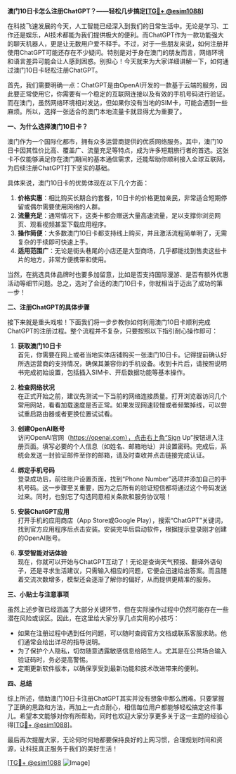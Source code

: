 **澳门10日卡怎么注册ChatGPT？——轻松几步搞定[[TG💪+ @esim1088](https://t.me/s/esim1088)]**

在科技飞速发展的今天，人工智能已经深入到我们的日常生活中。无论是学习、工作还是娱乐，AI技术都能为我们提供极大的便利。而ChatGPT作为一款功能强大的聊天机器人，更是让无数用户爱不释手。不过，对于一些朋友来说，如何注册并使用ChatGPT可能还存在不少疑问。特别是对于身在澳门的朋友而言，网络环境和语言差异可能会让人感到困惑。别担心！今天就来为大家详细讲解一下，如何通过澳门10日卡轻松注册ChatGPT。

首先，我们需要明确一点：ChatGPT是由OpenAI开发的一款基于云端的服务，因此要正常使用它，你需要有一个稳定的互联网连接以及有效的手机号码进行验证。而在澳门，虽然网络环境相对发达，但如果你没有当地的SIM卡，可能会遇到一些麻烦。所以，选择一张适合的澳门本地流量卡就显得尤为重要了。

**一、为什么选择澳门10日卡？**

澳门作为一个国际化都市，拥有众多运营商提供的优质网络服务。其中，澳门10日卡因其性价比高、覆盖广、流量充足等特点，成为许多短期旅行者的首选。这张卡不仅能够满足你在澳门期间的基本通信需求，还能帮助你顺利接入全球互联网，为后续注册ChatGPT打下坚实的基础。

具体来说，澳门10日卡的优势体现在以下几个方面：

1. **价格实惠**：相比购买长期合约套餐，10日卡的价格更加亲民，非常适合短期停留或偶尔需要使用网络的人群。
2. **流量充足**：通常情况下，这类卡都会赠送大量高速流量，足以支撑你浏览网页、观看视频甚至下载应用程序。
3. **操作简便**：大多数澳门10日卡都支持线上购买，并且激活流程简单明了，无需复杂的手续即可快速上手。
4. **适用范围广**：无论是街头巷尾的小店还是大型商场，几乎都能找到售卖这些卡片的地方，非常方便携带和使用。

当然，在挑选具体品牌时也要多加留意，比如是否支持国际漫游、是否有额外优惠活动等细节问题。总之，选对了合适的澳门10日卡，你就相当于迈出了成功的第一步！

**二、注册ChatGPT的具体步骤**

接下来就是重头戏啦！下面我们将一步步教你如何利用澳门10日卡顺利完成ChatGPT的注册过程。整个流程并不复杂，只要按照以下指引耐心操作即可：

1. **获取澳门10日卡**  
   首先，你需要在网上或者当地实体店铺购买一张澳门10日卡。记得提前确认好所选运营商的支持情况，确保其兼容你的手机设备。收到卡片后，请按照说明书完成初始设置，包括插入SIM卡、开启数据功能等基本操作。

2. **检查网络状况**  
   在正式开始之前，建议先测试一下当前的网络连接质量。打开浏览器访问几个常用网站，看看加载速度是否正常。如果发现网速较慢或者频繁掉线，可以尝试重启路由器或者更换位置试试看。

3. **创建OpenAI账号**  
   访问OpenAI官网（https://openai.com），点击右上角“Sign Up”按钮进入注册页面。填写必要的个人信息（如姓名、邮箱地址）并设置密码。完成后，系统会发送一封验证邮件至你的邮箱，请及时查收并点击链接完成认证。

4. **绑定手机号码**  
   登录成功后，前往账户设置页面，找到“Phone Number”选项并添加自己的手机号码。这一步骤至关重要，因为之后所有的验证短信都将通过这个号码发送过来。同时，也别忘了勾选同意相关条款和服务协议哦！

5. **安装ChatGPT应用**  
   打开手机的应用商店（App Store或Google Play），搜索“ChatGPT”关键词，找到官方应用程序后点击安装。安装完毕后启动软件，根据提示登录刚才创建的OpenAI账号。

6. **享受智能对话体验**  
   现在，你就可以开始与ChatGPT互动了！无论是查询天气预报、翻译外语句子，还是寻求生活建议，只需输入相应的问题，它便会迅速给出答案。而且随着交流次数增多，模型还会逐渐了解你的偏好，从而提供更精准的服务。

**三、小贴士与注意事项**

虽然上述步骤已经涵盖了大部分关键环节，但在实际操作过程中仍然可能存在一些潜在风险或误区。因此，在这里给大家分享几点实用的小技巧：

- 如果在注册过程中遇到任何问题，可以随时查阅官方文档或联系客服求助。他们通常会给出详尽的指导说明。
- 为了保护个人隐私，切勿随意透露敏感信息给陌生人。尤其是在公共场合输入验证码时，务必提高警惕。
- 定期更新软件版本，以确保享受到最新功能和技术改进带来的便利。

**四、总结**

综上所述，借助澳门10日卡注册ChatGPT其实并没有想象中那么困难。只要掌握了正确的思路和方法，再加上一点点耐心，相信每位用户都能够轻松搞定这件事儿。希望本文能够对你有所帮助，同时也欢迎大家分享更多关于这一主题的经验心得[[TG💪+ @esim1088](https://t.me/s/esim1088)]。

最后再次提醒大家，无论何时何地都要保持良好的上网习惯，合理规划时间和资源，让科技真正服务于我们的美好生活！  

[[TG💪+ @esim1088](https://t.me/s/esim1088) ![Image](https://i.postimg.cc/4NQfJmqS/Snipaste-2025-05-13-00-14-12.png)]